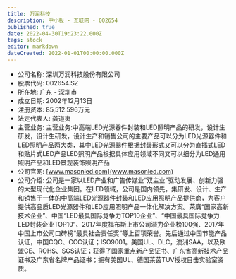 ```yaml
---
title: 万润科技
description: 中小板 - 互联网 - 002654
published: true
date: 2022-04-30T19:23:22.000Z
tags: stock
editor: markdown
dateCreated: 2022-01-01T00:00:00.000Z
---
```


- 公司名称: 深圳万润科技股份有限公司
- 股票代码: 002654.SZ
- 所在地: 广东 - 深圳市
- 成立日期: 2002年12月13日
- 注册资本: 85,512.596万元
- 法定代表人: 龚道夷
- 主营业务: 主营业务:中高端LED光源器件封装和LED照明产品的研发，设计生研发，设计生研发，设计生产和销售公司的主要产品可以分为LED光源器件和LED照明产品两大类，其中LED光源器件根据封装形式又可以分为直插式LED和贴片式LED产品LED照明产品根据具体应用领域不同又可以细分为LED通用照明产品和LED景观装饰照明产品
- 公司官网: [www.masonled.com](www.masonled.com)
- 公司介绍: 公司是一家以LED产业和广告传媒业“双主业”驱动发展、创新力强的大型现代化企业集团。在LED领域，公司是国内领先，集研发、设计、生产和销售于一体的中高端LED光源器件封装和LED应用照明产品提供商，为客户提供高品质LED光源器件和LED应用照明产品一体化解决方案。荣膺“国家高新技术企业”、中国“LED最具国际竞争力TOP10企业”、“中国最具国际竞争力LED封装企业TOP10”、2017年度福布斯上市公司潜力企业榜100强、2017年中国上市公司口碑榜“最具社会责任奖”等上百项荣誉。先后通过中国节能产品认证，中国CQC、CCC认证；ISO9001。美国UL、DLC，澳洲SAA，以及欧盟CE、ROHS、SGS认证；获得了国家重点新产品证书、广东省高新技术产品证书及广东省名牌产品证书；拥有美国UL、德国莱茵TUV授权目击实验室资质。



